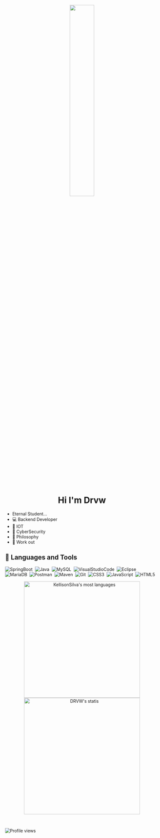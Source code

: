 
<p align ="center"> <img width="40%" height="auto" src="https://64.media.tumblr.com/58ab548bd6bf9efbe1142804da876b2b/tumblr_o4nfg5iLUr1rztjsno3_r1_500.gif height="300px"/>

<h1 align ="center"> Hi I'm Drvw </h1>


- Eternal Student...
- 💻 Backend Developer
- 🔩 IOT
- 🔐 CyberSecurity
- 📖 Philosophy
- 💪 Work out

## 🔧 Languages ​​and Tools

![SpringBoot](https://img.icons8.com/color/40/000000/spring-logo.png)&nbsp;
![Java](https://img.icons8.com/color/40/000000/java-coffee-cup-logo--v2.png)&nbsp;
![MySQL](https://img.icons8.com/color/40/000000/mysql-logo.png)&nbsp;
![VisualStudioCode](https://img.icons8.com/fluency/40/000000/visual-studio-2019.png)&nbsp;
![Eclipse](https://img.icons8.com/external-tal-revivo-shadow-tal-revivo/40/000000/external-eclipse-an-integrated-development-environment-used-in-computer-programming-logo-shadow-tal-revivo.png)&nbsp;
![MariaDB](https://img.icons8.com/color/40/000000/maria-db.png)&nbsp;
![Postman](https://img.icons8.com/external-tal-revivo-shadow-tal-revivo/40/000000/external-postman-is-the-only-complete-api-development-environment-logo-shadow-tal-revivo.png)&nbsp;
![Maven](https://img.icons8.com/ios/40/000000/maven-ios.png)&nbsp;
![Git](https://img.icons8.com/color/40/000000/git.png)&nbsp;
![CSS3](https://img.icons8.com/color/40/000000/css3.png)&nbsp;
![JavaScript](https://img.icons8.com/color/40/000000/javascript--v1.png)&nbsp;
![HTML5](https://img.icons8.com/color/40/000000/html-5--v1.png)&nbsp;

</div>
 
<p align ="center">
  <img width ="380em"src="https://github-readme-stats.vercel.app/api/top-langs/?username=KellisonSilva&layout=compact&theme=vision-friendly-dark" alt="KellisonSilva's most languages"/>
 <img width ="380em" src="https://github-readme-stats.vercel.app/api/?username=KellisonSilva&show_icons=true&theme=vision-friendly-dark" alt="DRVW's statis"/>
  </p>

  
 <br/>
<p align = "left"> <img src = "https://komarev.com/ghpvc/?username=KellisonSilva&color=blue" alt ="Profile views"/> </p>
